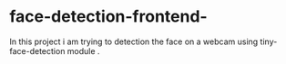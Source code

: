 # face-detection-frontend-
In this project i am trying to detection the face on a webcam  using tiny-face-detection module . 
